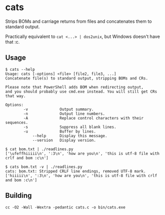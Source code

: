 # cats

Strips BOMs and carriage returns from files and concatenates them to
standard output.

Practically equivalent to `cat <...> | dos2unix`, but Windows doesn't have
that :c.

## Usage

```console
$ cats --help
Usage: cats [-options] <file> [file2, file3, ...]
Concatenate file(s) to standard output, stripping BOMs and CRs.

Please note that PowerShell adds BOM when redirecting output,
and you should probably use cmd.exe instead. You will still get CRs that way.

Options:
        -v              Output summary.
        -n              Output line numbers.
        -A              Replace control characters with their sequences.
        -s              Suppress all blank lines.
        -u              Buffer by lines.
            --help      Display this message.
            --version   Display version.
```

```console
$ cat bom.txt | ./readlines.py
['\ufeffhiiiii\n', ':3\n', 'how are you\n', 'this is utf-8 file with crlf and bom :c\n']

$ cats bom.txt -v | ./readlines.py
cats: bom.txt: Stripped CRLF line endings, removed UTF-8 mark.
['hiiiii\n', ':3\n', 'how are you\n', 'this is utf-8 file with crlf and bom :c\n']
```

## Building

```console
cc -O2 -Wall -Wextra -pedantic cats.c -o bin/cats.exe
```
